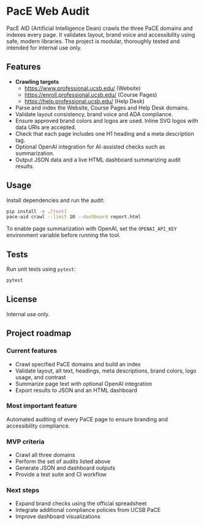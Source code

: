 # PacE Web Audit

PacE AID (Artificial Intelligence Dean) crawls the three PaCE domains and indexes every page. It validates layout, brand voice and accessibility using safe, modern libraries. The project is modular, thoroughly tested and intended for internal use only.

## Features
- **Crawling targets**
  - https://www.professional.ucsb.edu/ (Website)
  - https://enroll.professional.ucsb.edu/ (Course Pages)
  - https://help.professional.ucsb.edu/ (Help Desk)
- Parse and index the Website, Course Pages and Help Desk domains.
- Validate layout consistency, brand voice and ADA compliance.
- Ensure approved brand colors and logos are used. Inline SVG logos with data URIs are accepted.
- Check that each page includes one H1 heading and a meta description tag.
- Optional OpenAI integration for AI-assisted checks such as summarization.
- Output JSON data and a live HTML dashboard summarizing audit results.

## Usage
Install dependencies and run the audit:
```bash
pip install -e .[test]
pace-aid crawl --limit 10 --dashboard report.html
```
To enable page summarization with OpenAI, set the `OPENAI_API_KEY` environment
variable before running the tool.

## Tests
Run unit tests using `pytest`:
```bash
pytest
```

## License
Internal use only.

## Project roadmap

### Current features
- Crawl specified PaCE domains and build an index
- Validate layout, alt text, headings, meta descriptions, brand colors, logo usage, and contrast
- Summarize page text with optional OpenAI integration
- Export results to JSON and an HTML dashboard

### Most important feature
Automated auditing of every PaCE page to ensure branding and accessibility compliance.

### MVP criteria
- Crawl all three domains
- Perform the set of audits listed above
- Generate JSON and dashboard outputs
- Provide a test suite and CI workflow

### Next steps
- Expand brand checks using the official spreadsheet
- Integrate additional compliance policies from UCSB PaCE
- Improve dashboard visualizations

